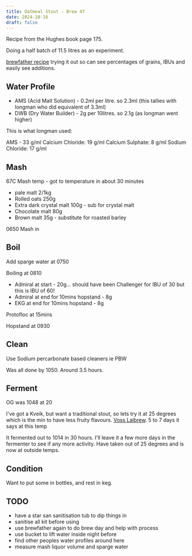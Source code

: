 ```yaml
---
title: Oatmeal Stout - Brew 47
date: 2024-10-16
draft: false 
---
```


<!-- [![pot](/images/2024-06-07/1.jpg "foo")](/images/2024-06-07/1.jpg) -->

Recipe from the Hughes book page 175.

Doing a half batch of 11.5 litres as an experiment.

[brewfather recipe](https://web.brewfather.app/tabs/recipes/recipe/BAfGoY68pGYPAWbW5mG0gJG6zO6O2A) trying it out so can see percentages of grains, IBUs and easily see additions.

## Water Profile

- AMS (Acid Malt Solution) - 0.2ml per litre. so 2.3ml (this tallies with longman who did equivalent of 3.3ml)
- DWB (Dry Water Builder) - 2g per 10litres. so 2.1g (as longman went higher)

This is what longman used:

AMS - 33 g/ml
Calcium Chloride: 19 g/ml
Calcium Sulphate: 8 g/ml
Sodium Chloride: 17 g/ml

## Mash

67C Mash temp - got to temperature in about 30 minutes

- pale malt 2/1kg
- Rolled oats 250g
- Extra dark crystal malt 100g - sub for crystal malt
- Chocolate malt 80g
- Brown malt 35g - substitute for roasted barley

0650 Mash in

## Boil

Add sparge water at 0750

Boiling at 0810

- Admiral at start - 20g... should have been Challenger for IBU of 30 but this is IBU of 60!
- Admiral at end for 10mins hopstand - 8g 
- EKG at end for 10mins hopstand - 8g

Protofloc at 15mins

Hopstand at 0930

## Clean

Use Sodium percarbonate based cleaners ie PBW

Was all done by 1050. Around 3.5 hours.


## Ferment

OG was 1048 at 20

I've got a Kveik, but want a traditional stout, so lets try it at 25 degrees which is the min to have less fruity flavours. [Voss Lalbrew](https://www.murphyandson.co.uk/wp-content/uploads/2020/01/TDS_LPS_BREWINGYEAST_VOSS_ENG_A4.pdf). 5 to 7 days it says at this temp

It fermented out to 1014 in 30 hours. I'll leave it a few more days in the fermenter to see if any more activity. Have taken out of 25 degrees and is now at outside temps.

## Condition

Want to put some in bottles, and rest in keg.



## TODO

- have a star san sanitisation tub to dip things in
- sanitise all kit before using
- use brewfather again to do brew day and help with process
- use bucket to lift water inside night before
- find other peoples water profiles around here
- measure mash liquor volume and sparge water


